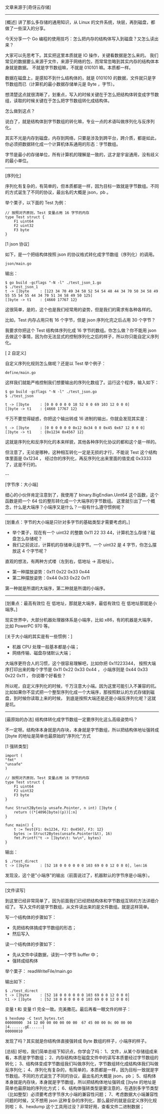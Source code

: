文章来源于[奇伢云存储]

---

[概述]
讲了那么多存储的通用知识，从 Linux 的文件系统，块层，再到磁盘，都做了一些深入的分享。

今天分享一个 Go 编程的使用技巧：怎么把内存的结构体写入到磁盘？又怎么读出来？

大家可以先思考下。其实把这里本质就是 IO 操作，关键看数据是怎么来的。
我们常见的数据要么来源于文件，来源于网络的包，而常常忽略到其实内存的结构体本身就是数据。
不就是字节数组嘛，不就是 010101 嘛。本质都一样。

数据在磁盘上，是感知不到什么结构体的，就是 0101010 的数据，文件就只是字节数组而已（计算机的最小数据存储单元是 Byte ，字节）。

想清楚这点就很清晰了，划重点，写入的时候关键在于怎么把结构体转变成字节数组，读取的时候关键在于怎么把字节数组转化成结构体。

怎么做到这点？

说白了，就是结构体到字节数组的转化嘛，专业一点的术语叫做序列化与反序列化。

其实不光是内存到磁盘，内存到网络，只要是涉及到跨平台，跨介质，都是如此，你必须把数据转化成一个计算机体系通用的形态：字节数组。

字节是最小的存储单位，所有计算机的理解是一致的，这才是宇宙通用，没有歧义的最小单位。


---

[序列化]

序列化有复杂的，有简单的，但本质都是一样，因为目标一致就是字节数组。不同的方式诞生了不同的协议，最出名的大概是 json，pb 。

举个栗子，以下面的 Test 为例：
    
    // 按照对齐原则，Test 变量占用 16 字节的内存
    type Test struct {
        F1 uint64
        F2 uint32
        F3 byte
    }

[1 json 协议]

如下，是一个把结构体按照 json 的协议格式转化成字节数组（序列化）的调用。

    json/main.go

输出：

    $ go build -gcflags "-N -l" ./test_json_1.go
    $ ./test_json_1
    t -> []byte     : [123 34 70 49 34 58 52 54 54 48 44 34 70 50 34 58 49 55 55 54 55 44 34 70 51 34 58 49 50 125]
    []byte -> t1    : {4660 17767 12}

这很简单，是的，这个也是我们经常用的姿势，但是我们的需求有各种各样的。


比如，Test 内存占用只有 16 个字节，但是 json 序列化完之后占用 30 个字节？

我要求你把这个 Test  结构体序列化成 16 字节的数组。你怎么做？你不能用 json 去做这个事情，因为你无法显式的控制序列化之后的样子，所以你只能自定义序列化。

[ 2 自定义]

自定义序列化规则怎么做呢？还是以 Test 举个例子：
    
    define/main.go

这样我们就能严格控制我们想要输出的序列化数组了。运行这个程序，输入如下：
    
    $ go build -gcflags "-N -l" ./test_json.go 
    $ ./test_json
    
    t -> []byte     : [0 0 0 0 0 0 18 52 0 0 69 103 12 0 0 0]
    []byte -> t1    : {4660 17767 12}

千万不要觉得疑惑，你把这个输出转成 16 进制的输出，你就会发现其实是：
    
    t -> []byte     : [0 0 0 0 0 0 0x12 0x34 0 0 0x45 0x67 12 0 0 0]
    []byte -> t1    : {0x1234 0x4567 12}

这就是序列化和反序列化的本来样貌，其他各种序列化协议的都和这个是一样的。

但注意了，无论是哪种，这种相互转化一定是无损的才行，不能说 Test  这个结构体里面是 0x1234 ，
经过你的序列化，再反序列化出来里面的值变成 0x3333 了，这是不行的。

--

[字节序：大小端]

细心的小伙伴肯定注意到了，我使用了 binary.BigEndian.Uint64 这个函数，这个函数是把一个 64 位的整形转化成一个大端序的字节数组。
这里就引出了一个概念，什么是大端序？小端序又是什么？一般有什么遵守惯例呢？

---

[划重点：字节的大小端是只针对多字节的基础类型才需要考虑的。]

* 举个栗子，现在有一个 uint32 的整数 0x11 22 33 44，计算机怎么存储？磁盘怎么存储呢？
* 我们之前说过，计算机的存储单元是字节。一个 uint32 是 4 字节，你怎么摆放这 4 个字节呢？

直观的想法，有两种方式喽（左到右，低地址 -> 高地址）。

* 第一种摆放姿势：0x11 0x22 0x33 0x44
* 第二种摆放姿势：0x44 0x33 0x22 0x11

第一种就是所谓的大端序，第二种就是所谓的小端序。

---

[划重点：最高有效位 在 低地址，那就是大端序，最低有效位 在 低地址那就是小端序。]

现实世界中，大部分机器处理器体系是小端序，比如 x86，有的机器是大端序，比如 PowerPC 970 等。

[关于大小端的其实是有一些惯例：]
* 机器 CPU 处理一般基本都是小端；
* 网络传输、磁盘存储默认大端；

大端序更符合人的习惯，这个很容易理解吧，比如你把 0x11223344，
按照大端序打印出来的每个字节是 0x11 0x22 0x33 0x44 ，
小端序则是 0x44 0x33 0x22 0x11 ，
你说哪个好看些？

所以呢，自定义序列化的时候，千万注意大小端。因为这里可能引入不兼容的坑。
比如如果你不显式把一个整型序列化成一个大端序，那按照默认的方式存储到磁盘，到时候你读取上来的时候，
到底是按照大端还是还是小端反序列化呢？这就是坑。

---

[最原始的办法]
结构体转化成字节数组一定要序列化这么高级姿势吗？

不一定呀。结构体本身就是内存块，本身就是字节数组，所以把结构体地址强转成 []byte 的地址是简单也最原始的"序列化"方式

[1 强转类型]

    import (
    "fmt"
    "unsafe"
    )
    
    // 按照对齐原则，Test 变量占用 16 字节的内存
    type Test struct {
        F1 uint64
        F2 uint32
        F3 byte
    }
    
    func Struct2Bytes(p unsafe.Pointer, n int) []byte {
        return ((*[4096]byte)(p))[:n]
    }
    
    func main() {
        t := Test{F1: 0x1234, F2: 0x4567, F3: 12}
        bytes := Struct2Bytes(unsafe.Pointer(&t), 16)
        fmt.Printf("t -> []byte\t: %v\n", bytes)
    }

输出：

    $ ./test_direct
    t -> []byte     : [52 18 0 0 0 0 0 0 103 69 0 0 12 0 0 0], len:16

发现没，这个是"小端序"的输出（前面说过了，机器默认的字节序是小端序）。


---
[文件读写]

到这里已经非常简单了，因为前面我们已经把结构体和字节数组互转的方法详细介绍了。
写入文件的是字节数组，从文件读出来的是文件数组。就是这样简单。

写一个结构体的步骤如下：
* 先把结构体搞成字节数组的形态；
* 然后写入

读一个结构体的步骤如下：
* 先从文件中读数据，读到一个字节 buffer 中；
* 强转成结构体

举个栗子： 
    readWriteFile/main.go

输出如下：
    
    $ ./test_direct 
    t -> []byte     : [52 18 0 0 0 0 0 0 103 69 0 0 12 0 0 0]
    t1 -> []byte    : [52 18 0 0 0 0 0 0 103 69 0 0 12 0 0 0]

变量 t 和 变量 t1 完全一致。完美撒花。最后再看一眼文件的样子：

    $ hexdump -C test_bytes.txt
    00000000  34 12 00 00 00 00 00 00  67 45 00 00 0c 00 00 00  |4.......gE......|
    00000010

发现了吗？其实就是你结构体直接强转成 Byte 数组的样子，小端序的样子。
    

[总结]
好啦，我们简单总结下知识点，你学会了吗：
1、文件，从某个存储组成来看，本质是字节数组；
2、内存结构体在磁盘文件中的读写本质要经过字节数组的转化；
3、结构体变成字节数组我们叫做序列化，字节数组转化成结构体我们叫做反序列化；
4、序列化有复杂的，有简单的，本质都是一样，因为目标一致就是字节数组。不同的方式诞生了不同的协议，最出名的大概是 json，pb；
5、结构体本身就是内存块，本身就是字节数组，所以把结构体地址强转成 []byte 的地址是简单也最原始的序列化方式；
6、结构体强转类型是要注意的，在遇到多字节类型（比如整型）必须要考虑字节序大小端的兼容性问题；
7、考虑数据大小端兼容性问题的时候，又不想用 json 这种复杂的序列化，那么最好的就是自定义序列化规则啦；
8、hexdump 这个工具用过没？非常好用，查看文件二进制数据；

